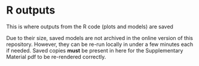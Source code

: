 # R outputs

This is where outputs from the R code (plots and models) are saved

Due to their size, saved models are not archived in the online version of this repository. However, they can be re-run locally in under a few minutes each if needed. Saved copies **must** be present in here for the Supplementary Material pdf to be re-rendered correctly.
